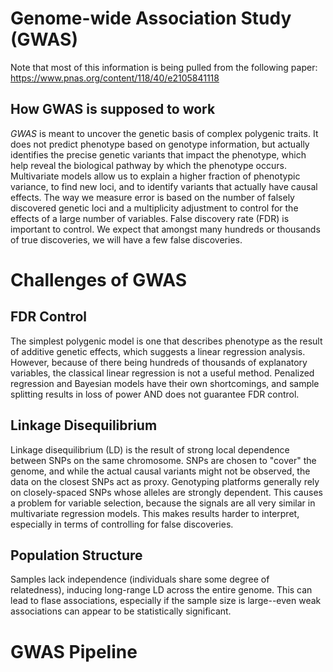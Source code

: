 # Genome-wide Association Study (GWAS)

Note that most of this information is being pulled from the following paper: <https://www.pnas.org/content/118/40/e2105841118>

## How GWAS is supposed to work

*GWAS* is meant to uncover the genetic basis of complex polygenic traits. It does not predict phenotype based on genotype information, but actually identifies the precise genetic variants that impact the phenotype, which help reveal the biological pathway by which the phenotype occurs. Multivariate models allow us to explain a higher fraction of phenotypic variance, to find new loci, and to identify variants that actually have causal effects. The way we measure error is based on the number of falsely discovered genetic loci and a multiplicity adjustment to control for the effects of a large number of variables. False discovery rate (FDR) is important to control. We expect that amongst many hundreds or thousands of true discoveries, we will have a few false discoveries.

# Challenges of GWAS

## FDR Control

The simplest polygenic model is one that describes phenotype as the result of additive genetic effects, which suggests a linear regression analysis. However, because of there being hundreds of thousands of explanatory variables, the classical linear regression is not a useful method. Penalized regression and Bayesian models have their own shortcomings, and sample splitting results in loss of power AND does not guarantee FDR control.

## Linkage Disequilibrium

Linkage disequilibrium (LD) is the result of strong local dependence between SNPs on the same chromosome. SNPs are chosen to "cover" the genome, and while the actual causal variants might not be observed, the data on the closest SNPs act as proxy. Genotyping platforms generally rely on closely-spaced SNPs whose alleles are strongly dependent. This causes a problem for variable selection, because the signals are all very similar in multivariate regression models. This makes results harder to interpret, especially in terms of controlling for false discoveries.

## Population Structure

Samples lack independence (individuals share some degree of relatedness), inducing long-range LD across the entire genome. This can lead to flase associations, especially if the sample size is large--even weak associations can appear to be statistically significant. 

# GWAS Pipeline


